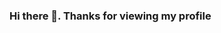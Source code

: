### Hi there 👋. Thanks for viewing my profile

<!--
**soumya-dash3/soumya-dash3** is a ✨ _special_ ✨ repository because its `README.md` (this file) appears on your GitHub profile.

Here are some ideas to get you started:

- 🔭 I’m currently working on ...DSA,Front-end web development and Competitive Programming
- 🌱 I’m currently learning ...React js
- 👯 I’m looking to collaborate on ...Any projects involving Front-end web development or C++
- 🤔 I’m looking for help with ...
- 💬 Ask me about ...
- 📫 How to reach me: ...soumyadash0309@gmail.com
- 😄 Pronouns: ... She/Her
- ⚡ Fun fact: ...
-->
